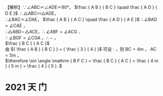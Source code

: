 【解析】∵∠ABC＝∠ADE＝90°， $\frac { A B } { B C } \quad \frac { A D } { D E }$ ∴△ABC∽△ADE，  
∴∠BAC＝∠DAE， $\frac { A B } { A C } \quad \frac { A D } { A E }$ $\therefore \angle \mathrm { B A D } = \angle \mathrm { C A E }$ ，  
∴△ABD∽△ACE，∴ $\angle \mathrm { A B F } { = } \angle \mathrm { A C G }$ ．  
∵ $\angle \mathrm { B G F } { = } \angle \mathrm { C G A }$ ，∴ $-$ ，  
$\frac { B C } { A C }$   
由 ${ \frac { A B } { B C } } = { \frac { 3 } { 4 } }$ 可设 $\cdot$ ，则 $\mathrm { B C } { = } 4 \mathrm { m }$ ， $\mathrm { A C } { = } 5 \mathrm { m }$ ，  
$\therefore \sin \angle \mathrm { B F C } = \frac { B C } { A C } = \frac { 4 m } { 5 m } = \frac { 4 } { 5 } .$

# 2021 天 门
